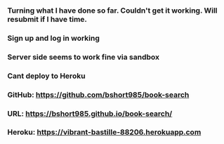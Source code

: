 ### Turning what I have done so far. Couldn't get it working. Will resubmit if I have time. 
### Sign up and log in working
### Server side seems to work fine via sandbox
### Cant deploy to Heroku


### GitHub: https://github.com/bshort985/book-search
### URL: https://bshort985.github.io/book-search/
### Heroku:  https://vibrant-bastille-88206.herokuapp.com